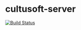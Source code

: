 # cultusoft-server

[![Build Status](https://travis-ci.org/arturoguedez/cultusoft-server.png?branch=master)](https://travis-ci.org/arturoguedez/cultusoft-server)
